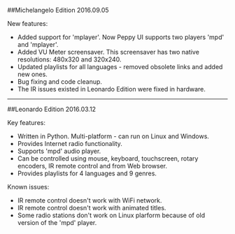 ##Michelangelo Edition 2016.09.05

New features:
* Added support for 'mplayer'. Now Peppy UI supports two players 'mpd' and 'mplayer'.
* Added VU Meter screensaver. This screensaver has two native resolutions: 480x320 and 320x240.
* Updated playlists for all languages - removed obsolete links and added new ones.
* Bug fixing and code cleanup.
* The IR issues existed in Leonardo Edition were fixed in hardware.

---

##Leonardo Edition 2016.03.12

Key features:
* Written in Python. Multi-platform - can run on Linux and Windows.
* Provides Internet radio functionality.
* Supports 'mpd' audio player.
* Can be controlled using mouse, keyboard, touchscreen, rotary encoders, IR remote control and from Web browser.
* Provides playlists for 4 languages and 9 genres.

Known issues:
* IR remote control doesn't work with WiFi network.
* IR remote control doesn't work with animated titles.
* Some radio stations don't work on Linux plarform because of old version of the 'mpd' player.
